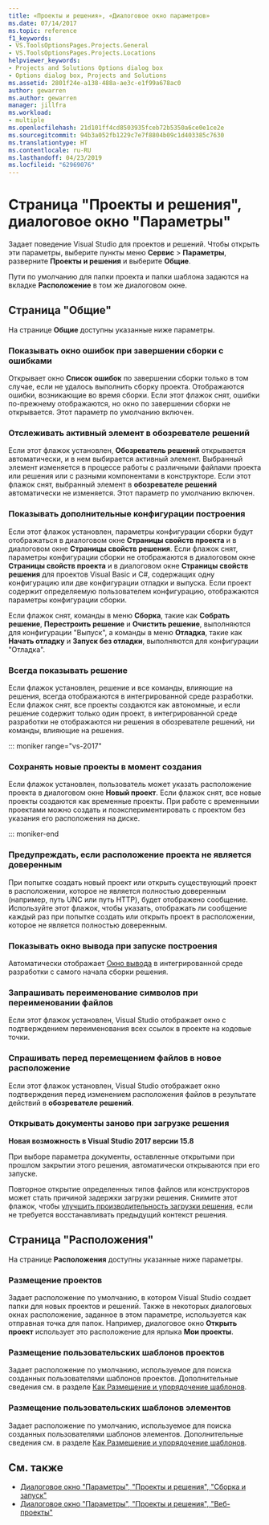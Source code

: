 ```yaml
---
title: «Проекты и решения», «Диалоговое окно параметров»
ms.date: 07/14/2017
ms.topic: reference
f1_keywords:
- VS.ToolsOptionsPages.Projects.General
- VS.ToolsOptionsPages.Projects.Locations
helpviewer_keywords:
- Projects and Solutions Options dialog box
- Options dialog box, Projects and Solutions
ms.assetid: 2801f24e-a138-488a-ae3c-e1f99a678ac0
author: gewarren
ms.author: gewarren
manager: jillfra
ms.workload:
- multiple
ms.openlocfilehash: 21d101ff4cd8503935fceb72b5350a6ce0e1ce2e
ms.sourcegitcommit: 94b3a052fb1229c7e7f8804b09c1d403385c7630
ms.translationtype: HT
ms.contentlocale: ru-RU
ms.lasthandoff: 04/23/2019
ms.locfileid: "62969076"
---
```

# <a name="projects-and-solutions-page-options-dialog-box"></a>Страница "Проекты и решения", диалоговое окно "Параметры"

Задает поведение Visual Studio для проектов и решений. Чтобы открыть эти параметры, выберите пункты меню **Сервис** > **Параметры**, разверните **Проекты и решения** и выберите **Общие**.

Пути по умолчанию для папки проекта и папки шаблона задаются на вкладке **Расположение** в том же диалоговом окне.

## <a name="general-page"></a>Страница "Общие"

На странице **Общие** доступны указанные ниже параметры.

### <a name="always-show-error-list-if-build-finishes-with-errors"></a>Показывать окно ошибок при завершении сборки с ошибками

Открывает окно **Список ошибок** по завершении сборки только в том случае, если не удалось выполнить сборку проекта. Отображаются ошибки, возникающие во время сборки. Если этот флажок снят, ошибки по-прежнему отображаются, но окно по завершении сборки не открывается. Этот параметр по умолчанию включен.

### <a name="track-active-item-in-solution-explorer"></a>Отслеживать активный элемент в обозревателе решений

Если этот флажок установлен, **Обозреватель решений** открывается автоматически, и в нем выбирается активный элемент. Выбранный элемент изменяется в процессе работы с различными файлами проекта или решения или с разными компонентами в конструкторе. Если этот флажок снят, выбранный элемент в **обозревателе решений** автоматически не изменяется. Этот параметр по умолчанию включен.

### <a name="show-advanced-build-configurations"></a>Показывать дополнительные конфигурации построения

Если этот флажок установлен, параметры конфигурации сборки будут отображаться в диалоговом окне **Страницы свойств проекта** и в диалоговом окне **Страницы свойств решения**. Если флажок снят, параметры конфигурации сборки не отображаются в диалоговом окне **Страницы свойств проекта** и в диалоговом окне **Страницы свойств решения** для проектов Visual Basic и C#, содержащих одну конфигурацию или две конфигурации отладки и выпуска. Если проект содержит определяемую пользователем конфигурацию, отображаются параметры конфигурации сборки.

Если флажок снят, команды в меню **Сборка**, такие как **Собрать решение**, **Перестроить решение** и **Очистить решение**, выполняются для конфигурации "Выпуск", а команды в меню **Отладка**, такие как **Начать отладку** и **Запуск без отладки**, выполняются для конфигурации "Отладка".

### <a name="always-show-solution"></a>Всегда показывать решение

Если флажок установлен, решение и все команды, влияющие на решения, всегда отображаются в интегрированной среде разработки. Если флажок снят, все проекты создаются как автономные, и если решение содержит только один проект, в интегрированной среде разработки не отображаются ни решения в обозревателе решений, ни команды, влияющие на решения.

::: moniker range="vs-2017"

### <a name="save-new-projects-when-created"></a>Сохранять новые проекты в момент создания

Если флажок установлен, пользователь может указать расположение проекта в диалоговом окне **Новый проект**. Если флажок снят, все новые проекты создаются как временные проекты. При работе с временными проектами можно создать и поэкспериментировать с проектом без указания его расположения на диске.

::: moniker-end

### <a name="warn-user-when-the-project-location-is-not-trusted"></a>Предупреждать, если расположение проекта не является доверенным

При попытке создать новый проект или открыть существующий проект в расположении, которое не является полностью доверенным (например, путь UNC или путь HTTP), будет отображено сообщение. Используйте этот флажок, чтобы указать, отображать ли сообщение каждый раз при попытке создать или открыть проект в расположении, которое не является полностью доверенным.

### <a name="show-output-window-when-build-starts"></a>Показывать окно вывода при запуске построения

Автоматически отображает [Окно вывода](../../ide/reference/output-window.md) в интегрированной среде разработки с самого начала сборки решения.

### <a name="prompt-for-symbolic-renaming-when-renaming-files"></a>Запрашивать переименование символов при переименовании файлов

Если этот флажок установлен, Visual Studio отображает окно с подтверждением переименования всех ссылок в проекте на кодовые точки.

### <a name="prompt-before-moving-files-to-a-new-location"></a>Спрашивать перед перемещением файлов в новое расположение

Если этот флажок установлен, Visual Studio отображает окно подтверждения перед изменением расположения файлов в результате действий в **обозревателе решений**.

### <a name="reopen-documents-on-solution-load"></a>Открывать документы заново при загрузке решения

**Новая возможность в Visual Studio 2017 версии 15.8**

При выборе параметра документы, оставленные открытыми при прошлом закрытии этого решения, автоматически открываются при его запуске.

Повторное открытие определенных типов файлов или конструкторов может стать причиной задержки загрузки решения. Снимите этот флажок, чтобы [улучшить производительность загрузки решения](../../ide/visual-studio-performance-tips-and-tricks.md#disable-automatic-file-restore), если не требуется восстанавливать предыдущий контекст решения.

## <a name="locations-page"></a>Страница "Расположения"

На странице **Расположения** доступны указанные ниже параметры.

### <a name="projects-location"></a>Размещение проектов

Задает расположение по умолчанию, в котором Visual Studio создает папки для новых проектов и решений. Также в некоторых диалоговых окнах расположение, заданное в этом параметре, используется как отправная точка для папок. Например, диалоговое окно **Открыть проект** использует это расположение для ярлыка **Мои проекты**.

### <a name="user-project-templates-location"></a>Размещение пользовательских шаблонов проектов

Задает расположение по умолчанию, используемое для поиска созданных пользователями шаблонов проектов. Дополнительные сведения см. в разделе [Как Размещение и упорядочение шаблонов](../../ide/how-to-locate-and-organize-project-and-item-templates.md).

### <a name="user-item-templates-location"></a>Размещение пользовательских шаблонов элементов

Задает расположение по умолчанию, используемое для поиска созданных пользователями шаблонов элементов. Дополнительные сведения см. в разделе [Как Размещение и упорядочение шаблонов](../../ide/how-to-locate-and-organize-project-and-item-templates.md).

## <a name="see-also"></a>См. также

- [Диалоговое окно "Параметры", "Проекты и решения", "Сборка и запуск"](../../ide/reference/options-dialog-box-projects-and-solutions-build-and-run.md)
- [Диалоговое окно "Параметры", "Проекты и решения", "Веб-проекты"](../../ide/reference/options-dialog-box-projects-and-solutions-web-projects.md)
